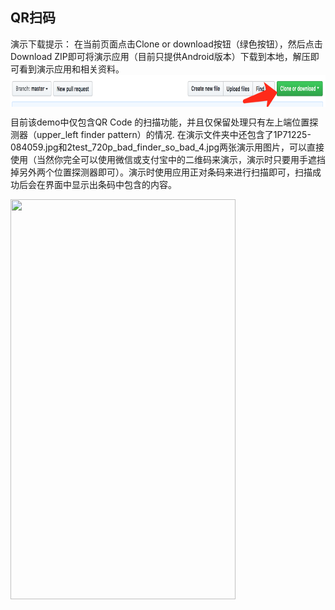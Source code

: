 
## QR扫码

演示下载提示：
在当前页面点击Clone or download按钮（绿色按钮），然后点击Download ZIP即可将演示应用（目前只提供Android版本）下载到本地，解压即可看到演示应用和相关资料。
<img width=843px height=51px align="center" src="https://github.com/OoliccoO/scan-barcode-demo/blob/master/demo/724B467B-0B37-4BCA-8A14-1AA5EA303425.png"/>

目前该demo中仅包含QR Code 的扫描功能，并且仅保留处理只有左上端位置探测器（upper_left finder pattern）的情况.
在演示文件夹中还包含了1P71225-084059.jpg和2test_720p_bad_finder_so_bad_4.jpg两张演示用图片，可以直接使用（当然你完全可以使用微信或支付宝中的二维码来演示，演示时只要用手遮挡掉另外两个位置探测器即可）。演示时使用应用正对条码来进行扫描即可，扫描成功后会在界面中显示出条码中包含的内容。

<img width=360px height=640px align="center" src="https://github.com/OoliccoO/scan-barcode-demo/blob/master/demo/ezgif.com-video-to-gif-2.gif"/>
